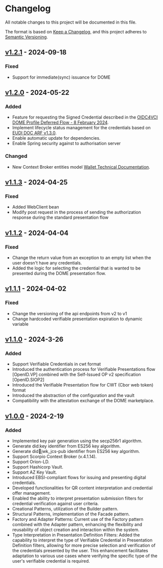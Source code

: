 # Changelog
All notable changes to this project will be documented in this file.

The format is based on [Keep a Changelog](https://keepachangelog.com/en/1.0.0/),
and this project adheres to [Semantic Versioning](https://semver.org/spec/v2.0.0.html).

## [v1.2.1](https://github.com/in2workspace/wallet-server/releases/tag/v1.2.0) - 2024-09-18
### Fixed
- Support for immediate(sync) issuance for DOME
## [v1.2.0](https://github.com/in2workspace/wallet-server/releases/tag/v1.2.0) - 2024-05-22
### Added
- Feature for requesting the Signed Credential described in the [OIDC4VCI DOME Profile Deferred Flow - 8 February 2024](https://dome-marketplace.github.io/OpenID4VCI-DOMEprofile/openid-4-verifiable-credential-issuance-wg-draft.html).
- Implement lifecycle status management for the credentials based on [EUDI DOC ARF v1.3.0](https://github.com/eu-digital-identity-wallet/eudi-doc-architecture-and-reference-framework/blob/main/docs/arf.md#422-pid-and-qeaa-lifecycles).
- Enable automatic update for dependencies.
- Enable Spring security against to authorisation server
### Changed
- New Context Broker entities model [Wallet Technical Documentation](./docs/wallet-technical-document.md#data-model).

## [v1.1.3](https://github.com/in2workspace/wallet-server/releases/tag/v1.2.0) - 2024-04-25
### Fixed
- Added WebClient bean
- Modify post request in the process of sending the authorization response during the standard presentation flow

## [v1.1.2](https://github.com/in2workspace/wallet-server/releases/tag/v1.1.2) - 2024-04-04
### Fixed
- Change the return value from an exception to an empty list when the user doesn't have any credentials.
- Added the logic for selecting the credential that is wanted to be presented during the DOME presentation flow.

## [v1.1.1](https://github.com/in2workspace/wallet-server/releases/tag/v1.1.1) - 2024-04-02
### Fixed
- Change the versioning of the api endpoints from v2 to v1
- Change hardcoded verifiable presentation expiration to dynamic variable

## [v1.1.0](https://github.com/in2workspace/wallet-server/releases/tag/v1.1.0) - 2024-3-26
### Added
- Support Verifiable Credentials in cwt format
- Introduced the authentication process for Verifiable Presentations flow [OpenID.VP] combined with the Self-Issued OP v2 specification [OpenID.SIOP2]
- Introduced the Verifiable Presentation flow for CWT (Cbor web token) format
- Introduced the abstraction of the configuration and the vault
- Compatibility with the attestation exchange of the DOME marketplace.

## [v1.0.0](https://github.com/in2workspace/wallet-server/releases/tag/v1.0.0) - 2024-2-19
### Added
- Implemented key pair generation using the secp256r1 algorithm.
- Generate did:key identifier from ES256 key algorithm.
- Generate did:key:jwk_jcs-pub identifier from ES256 key algorithm.
- Support Scorpio Context Broker (v.4.1.14).
- Support Orion-LD.
- Support Hashicorp Vault.
- Support AZ Key Vault.
- Introduced EBSI-compliant flows for issuing and presenting digital credentials.
- Developed functionalities for QR content interpretation and credential offer management.
- Enabled the ability to interpret presentation submission filters for credential verification against user criteria.
- Creational Patterns, utilization of the Builder pattern.
- Structural Patterns, implementation of the Facade pattern.
- Factory and Adapter Patterns: Current use of the Factory pattern combined with the Adapter pattern, enhancing the flexibility and reusability of object creation and interaction within the system.
- Type Interpretation in Presentation Definition Filters: Added the capability to interpret the type of Verifiable Credential in Presentation Definition filters, allowing for more precise selection and verification of the credentials presented by the user. This enhancement facilitates adaptation to various use cases where verifying the specific type of the user's verifiable credential is required.
